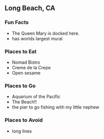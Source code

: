 ## Long Beach, CA

### Fun Facts
- The Queen Mary is docked here.
- has worlds largest mural

### Places to Eat
- Nomad Bistro
- Creme de la Crepe
- Open sesame

### Places to Go
- Aquarium of the Pacific
- The Beach!!
- the pier to go fishing with my little nephew 

### Places to Avoid
- long lines


